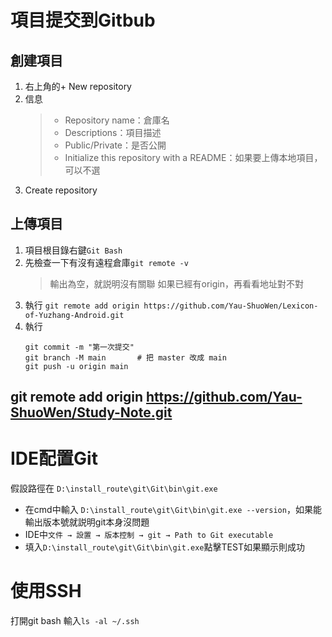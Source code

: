 # 項目提交到Gitbub

## 創建項目

1. 右上角的+ New repository
2. 信息
   > - Repository name：倉庫名
   > - Descriptions：項目描述
   > - Public/Private：是否公開
   > - Initialize this repository with a README：如果要上傳本地項目，可以不選
3. Create repository

## 上傳項目

1. 項目根目錄右鍵`Git Bash`
2. 先檢查一下有沒有遠程倉庫`git remote -v`
   > 輸出為空，就説明沒有關聯
   > 如果已經有origin，再看看地址對不對
3. 執行
   ```git remote add origin https://github.com/Yau-ShuoWen/Lexicon-of-Yuzhang-Android.git```
4. 執行
   ```git add .
   git commit -m "第一次提交"
   git branch -M main       # 把 master 改成 main
   git push -u origin main
   ```
git remote add origin https://github.com/Yau-ShuoWen/Study-Note.git
----

# IDE配置Git

假設路徑在  `D:\install_route\git\Git\bin\git.exe`

- 在cmd中輸入 `D:\install_route\git\Git\bin\git.exe --version`，如果能輸出版本號就説明git本身沒問題
- IDE中`文件 → 設置 → 版本控制 → git → Path to Git executable`
- 填入`D:\install_route\git\Git\bin\git.exe`點擊TEST如果顯示則成功

# 使用SSH

打開git bash 輸入`ls -al ~/.ssh`